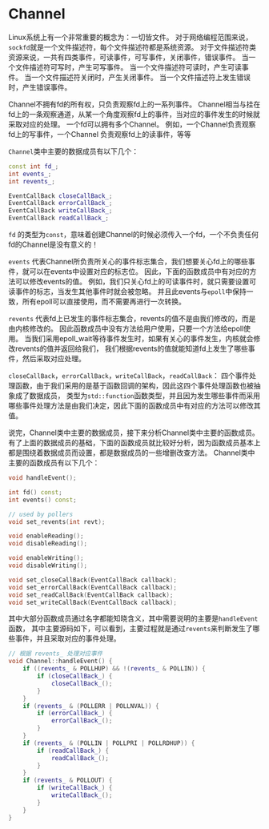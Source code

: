 # Channel

Linux系统上有一个非常重要的概念为：一切皆文件。
对于网络编程范围来说，`sockfd`就是一个文件描述符，每个文件描述符都是系统资源。
对于文件描述符类资源来说，一共有四类事件，可读事件，可写事件，关闭事件，错误事件。
当一个文件描述符可写时，产生可写事件。
当一个文件描述符可读时，产生可读事件。
当一个文件描述符关闭时，产生关闭事件。
当一个文件描述符上发生错误时，产生错误事件。

Channel不拥有fd的所有权，只负责观察fd上的一系列事件。
Channel相当与挂在fd上的一条观察通道，从某一个角度观察fd上的事件，当对应的事件发生的时候就采取对应的处理。
一个fd可以拥有多个Channel。
例如，一个Channel负责观察fd上的写事件，一个Channel 负责观察fd上的读事件，等等

`Channel`类中主要的数据成员有以下几个：

```cpp
const int fd_;
int events_;
int revents_;

EventCallBack closeCallBack_;
EventCallBack errorCallBack_;
EventCallBack writeCallBack_;
EventCallBack readCallBack_;
```

`fd` 的类型为`const`，意味着创建Channel的时候必须传入一个fd，一个不负责任何fd的Channel是没有意义的！

`events` 代表Channel所负责所关心的事件标志集合，我们想要关心fd上的哪些事件，就可以在events中设置对应的标志位。
因此，下面的函数成员中有对应的方法可以修改events的值。
例如，我们只关心fd上的可读事件时，就只需要设置可读事件的标志，当发生其他事件时就会被忽略。
并且此events与`epoll`中保持一致，所有epoll可以直接使用，而不需要再进行一次转换。

`revents` 代表fd上已发生的事件标志集合，revents的值不是由我们修改的，而是由内核修改的。
因此函数成员中没有方法给用户使用，只要一个方法给epoll使用。
当我们采用epoll_wait等待事件发生时，如果有关心的事件发生，内核就会修改revents的值并返回给我们，
我们根据revents的值就能知道fd上发生了哪些事件，然后采取对应处理。

`closeCallBack`，`errorCallBack`，`writeCallBack`，`readCallBack`：
四个事件处理函数，由于我们采用的是基于函数回调的架构，因此这四个事件处理函数也被抽象成了数据成员，
类型为`std::function`函数类型，并且因为发生哪些事件而采用哪些事件处理方法是由我们决定，因此下面的函数成员中有对应的方法可以修改其值。

说完，Channel类中主要的数据成员，接下来分析Channel类中主要的函数成员。
有了上面的数据成员的基础，下面的函数成员就比较好分析，因为函数成员基本上都是围绕着数据成员而设置，都是数据成员的一些增删改查方法。
Channel类中主要的函数成员有以下几个：

```cpp
void handleEvent();

int fd() const;
int events() const;

// used by pollers
void set_revents(int revt);

void enableReading();
void disableReading();

void enableWriting();
void disableWriting();

void set_closeCallBack(EventCallBack callback);
void set_errorCallBack(EventCallBack callback);
void set_readCallBack(EventCallBack callback);
void set_writeCallBack(EventCallBack callback);
```

其中大部分函数成员通过名字都能知晓含义，其中需要说明的主要是`handleEvent`函数，
其中主要源码如下，可以看到，主要过程就是通过`revents`来判断发生了哪些事件，并且采取对应的事件处理。

```cpp
// 根据 revents_ 处理对应事件
void Channel::handleEvent() {
    if ((revents_ & POLLHUP) && !(revents_ & POLLIN)) {
        if (closeCallBack_) {
            closeCallBack_();
        }
    }
    if (revents_ & (POLLERR | POLLNVAL)) {
        if (errorCallBack_) {
            errorCallBack_();
        }
    }
    if (revents_ & (POLLIN | POLLPRI | POLLRDHUP)) {
        if (readCallBack_) {
            readCallBack_();
        }
    }
    if (revents_ & POLLOUT) {
        if (writeCallBack_) {
            writeCallBack_();
        }
    }
}
```